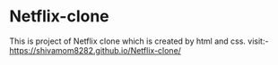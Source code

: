 # Netflix-clone
This is project of Netflix clone which is created by html and css.
visit:- https://shivamom8282.github.io/Netflix-clone/
